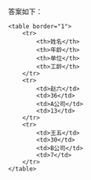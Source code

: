 答案如下：

    <table border="1">
        <tr>
            <th>姓名</th>
            <th>年龄</th>
            <th>单位</th>
            <th>工龄</th>
        </tr>
        <tr>
            <td>赵六</td>
            <td>36</td>
            <td>A公司</td>
            <td>13</td>
        </tr>
        <tr>
            <td>王五</td>
            <td>30</td>
            <td>B公司</td>
            <td>7</td>
        </tr>
    </table>
